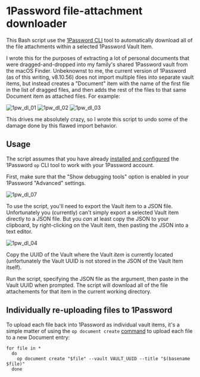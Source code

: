 # 1Password file-attachment downloader

This Bash script use the [1Password CLI](https://developer.1password.com/docs/cli) tool to automatically download all of the file attachments within a selected 1Password Vault Item.

I wrote this for the purposes of extracting a lot of personal documents that were dragged-and-dropped into my family's shared 1Password vault from the macOS Finder. Unbeknownst to me, the current version of 1Password (as of this writing, v8.10.56) does not import multiple files into separate vault items, but instead creates a "Document" item with the name of the first file in the list of dragged files, and then adds the rest of the files to that same Document item as attached files. For example:

![1pw_dl_01](https://github.com/user-attachments/assets/2cd7db32-1759-4640-bcea-de73ebb3f3cd)
![1pw_dl_02](https://github.com/user-attachments/assets/88443612-da02-4199-9d50-0b56aee3b327)
![1pw_dl_03](https://github.com/user-attachments/assets/4c02f9cd-b46b-4d5f-970c-74e514403004)

This drives me absolutely crazy, so I wrote this script to undo some of the damage done by this flawed import behavior.

## Usage

The script assumes that you have already [installed and configured](https://developer.1password.com/docs/cli/get-started) the 1Password `op` CLI tool to work with your 1Password account. 

First, make sure that the "Show debugging tools" option is enabled in your 1Password "Advanced" settings.

![1pw_dl_07](https://github.com/user-attachments/assets/9728856b-6c06-4e3d-a7d8-d1b63693973f)

To use the script, you'll need to export the Vault item to a JSON file. Unfortunately you (currently) can't simply export a selected Vault item directly to a JSON file. But you _can_ at least copy the JSON to your clipboard, by right-clicking on the Vault item, then pasting the JSON into a text editor.

![1pw_dl_04](https://github.com/user-attachments/assets/15366609-2b4e-4f62-8382-22e3ff4f5997)

Copy the UUID of the Vault where the Vault _item_ is currently located (unfortunately the Vault UUID is not stored in the JSON of the Vault Item itself).

Run the script, specifying the JSON file as the argument, then paste in the Vault UUID when prompted. The script will download all of the file attachements for that item in the current working directory.

## Individually re-uploading files to 1Password

To upload each file back into 1Password as individual vault items, it's a simple matter of using the `op document create` [command](https://developer.1password.com/docs/cli/reference/management-commands/document#document-create) to upload each file to a new Document entry:

```
for file in *
  do
    op document create "$file" --vault VAULT_UUID --title "$(basename $file)"
  done
```







